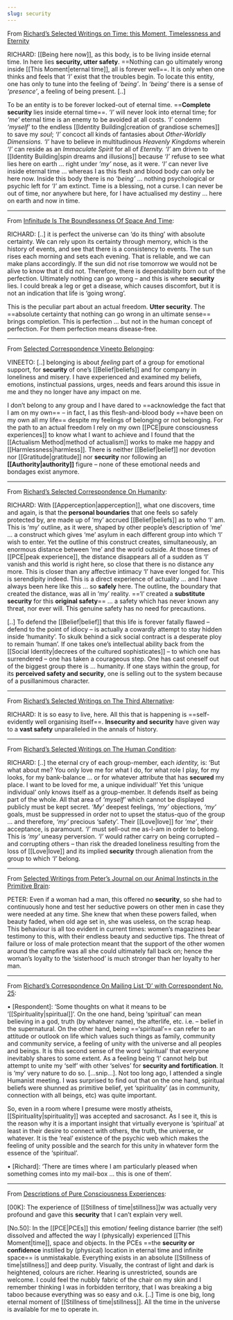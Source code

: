 ```yaml
---
slug: security
---
```


From [Richard’s Selected Writings on Time: this Moment, Timelessness and Eternity](http://www.actualfreedom.com.au/richard/selectedwriting/sw-time.htm)

RICHARD: [[Being here now]], as this body, is to be living inside eternal time. In here lies **security, utter safety**. ==Nothing can go ultimately wrong inside [[This Moment|eternal time]], all is forever well==. It is only when one thinks and feels that _‘I’_ exist that the troubles begin. To locate this entity, one has only to tune into the feeling of _‘being’_. In _‘being’_ there is a sense of _‘presence’_, a feeling of being present. [..]

To be an entity is to be forever locked-out of eternal time. ==**Complete security** lies inside eternal time==. _‘I’_ will never look into eternal time; for _‘me’_ eternal time is an enemy to be avoided at all costs. _‘I’_ condemn _‘myself’_ to the endless [[Identity Building|creation of grandiose schemes]] to save my _soul_; _‘I’_ concoct all kinds of fantasies about _Other-Worldly Dimensions. ‘I’_ have to believe in multitudinous _Heavenly Kingdoms_ wherein _‘I’_ can reside as an _Immaculate Spirit_ for all of _Eternity. ‘I’_ am driven to [[Identity Building|spin dreams and illusions]] because _‘I’_ refuse to see what lies here on earth ... right under _‘my’_ nose, as it were. _‘I’_ can never live inside eternal time … whereas I as this flesh and blood body can only be here now. Inside this body there is no _‘being’_ … nothing psychological or psychic left for _‘I’_ am extinct. Time is a blessing, not a curse. I can never be out of time, nor anywhere but here, for I have actualised my destiny … here on earth and now in time.

---

From [Infinitude Is The Boundlessness Of Space And Time](http://www.actualfreedom.com.au/richard/audiotapeddialogues/infinitudeistheboundlessness.htm):

RICHARD: [..] it is perfect the universe can ‘do its thing’ with absolute certainty. We can rely upon its certainty through memory, which is the history of events, and see that there is a consistency to events. The sun rises each morning and sets each evening. That is reliable, and we can make plans accordingly. If the sun did not rise tomorrow we would not be alive to know that it did not. Therefore, there is dependability born out of the perfection. Ultimately nothing can go wrong – and this is where **security** lies. I could break a leg or get a disease, which causes discomfort, but it is not an indication that life is ‘going wrong’.

This is the peculiar part about an actual freedom. **Utter security**. The ==absolute certainty that nothing can go wrong in an ultimate sense== brings completion. This is perfection ... but not in the human concept of perfection. For them perfection means disease-free.

---

From [Selected Correspondence Vineeto Belonging](http://actualfreedom.com.au/actualism/vineeto/selected-correspondence/corr-belonging.htm):

VINEETO: [..] belonging is about _feeling_ part of a group for emotional support, for **security** of one’s [[Belief|beliefs]] and for company in loneliness and misery. I have experienced and examined my beliefs, emotions, instinctual passions, urges, needs and fears around this issue in me and they no longer have any impact on me.

I don’t belong to any group and I have dared to ==acknowledge the fact that I am on my own== – in fact, I as this flesh-and-blood body ==have been on my own all my life== despite my feelings of belonging or not belonging. For the path to an actual freedom I rely on my own [[PCE|pure consciousness experiences]] to know what I want to achieve and I found that the [[Actualism Method|method of actualism]] works to make me happy and [[Harmlessness|harmless]]. There is neither [[Belief|belief]] nor devotion nor [[Gratitude|gratitude]] nor **security** nor following an **[[Authority|authority]]** figure – none of these emotional needs and bondages exist anymore.

---

From [Richard’s Selected Correspondence On Humanity](http://actualfreedom.com.au/richard/selectedcorrespondence/sc-humanity.htm):

RICHARD: With [[Apperception|apperception]], what one discovers, time and again, is that the **personal boundaries** that one feels so safely protected by, are made up of ‘my’ accrued [[Belief|beliefs]] as to who ‘I’ am. This is ‘my’ outline, as it were, shaped by other people’s description of ‘me’ ... a construct which gives ‘me’ asylum in each different group into which ‘I’ wish to enter. Yet the outline of this construct creates, simultaneously, an enormous distance between ‘me’ and the world outside. At those times of [[PCE|peak experience]], the distance disappears all of a sudden as ‘I’ vanish and this world is right here, so close that there is no distance any more. This is closer than any affective intimacy ‘I’ have ever longed for. This is serendipity indeed. This is a direct experience of actuality ... and I have always been here like this ... so **safely** here. The outline, the boundary that created the distance, was all in ‘my’ reality. ==‘I’ created a **substitute security** for this **original safety**== ... a safety which has never known any threat, nor ever will. This genuine safety has no need for precautions.

[..] To defend the [[Belief|belief]] that this life is forever fatally flawed – defend to the point of idiocy – is actually a cowardly attempt to stay hidden inside ‘humanity’. To skulk behind a sick social contract is a desperate ploy to remain ‘human’. If one takes one’s intellectual ability back from the [[Social Identity|decrees of the cultured sophisticates]] – to which one has surrendered – one has taken a courageous step. One has cast oneself out of the biggest group there is ... humanity. If one stays within the group, for its **perceived safety and security**, one is selling out to the system because of a pusillanimous character.

---

From [Richard’s Selected Writings on The Third Alternative](http://actualfreedom.com.au/richard/selectedwriting/sw-thirdalternative.htm):

RICHARD: It is so easy to live, here. All this that is happening is ==self-evidently well organising itself==. **Insecurity and security** have given way to a **vast safety** unparalleled in the annals of history.

---

From [Richard’s Selected Writings on The Human Condition](http://actualfreedom.com.au/richard/selectedwriting/sw-humancondition.htm):

RICHARD: [..] the eternal cry of each group-member, each _identity,_ is: ‘But what about me? You only love me for what I do, for what role I play, for my looks, for my bank-balance ... or for whatever attribute that has **secured** my place. I want to be loved for me, a unique individual!’ Yet this ‘unique individual’ only knows itself as a group-member. It defends itself as being part of the whole. All that area of _‘myself’_ which cannot be displayed publicly must be kept secret. _‘My’_ deepest feelings, _‘my’_ objections, _‘my’_ goals, must be suppressed in order not to upset the status-quo of the group ... and therefore, _‘my’_ precious ‘safety’. Their [[Love|love]] for _‘me’_, their acceptance, is paramount. _‘I’_ must sell-out me as-I-am in order to belong. This is _‘my’_ uneasy perversion. _‘I’_ would rather carry on being corrupted – and corrupting others – than risk the dreaded loneliness resulting from the loss of [[Love|love]] and its implied **security** through alienation from the group to which _‘I’_ belong.

---


From [Selected Writings from Peter’s Journal on our Animal Instincts in the Primitive Brain](http://actualfreedom.com.au/actualism/peter/selected-writings/instincts.htm):

PETER: Even if a woman had a man, this offered no **security**, so she had to continuously hone and test her seductive powers on other men in case they were needed at any time. She knew that when these powers failed, when beauty faded, when old age set in, she was useless, on the scrap heap. This behaviour is all too evident in current times: women’s magazines bear testimony to this, with their endless beauty and seductive tips. The threat of failure or loss of male protection meant that the support of the other women around the campfire was all she could ultimately fall back on; hence the woman’s loyalty to the ‘sisterhood’ is much stronger than her loyalty to her man.

---

From [Richard’s Correspondence On Mailing List ‘D’ with Correspondent No. 25](http://www.actualfreedom.com.au/richard/listdcorrespondence/listd25.htm):

• [Respondent]: ‘Some thoughts on what it means to be ‘[[Spirituality|spiritual]]’. On the one hand, being ‘spiritual’ can mean believing in a god, truth (by whatever name), the afterlife, etc. i.e. – belief in the supernatural. On the other hand, being ==‘spiritual’== can refer to an attitude or outlook on life which values such things as family, community and community service, a feeling of unity with the universe and all peoples and beings. It is this second sense of the word ‘spiritual’ that everyone inevitably shares to some extent. As a feeling being ‘I’ cannot help but attempt to unite my ‘self’ with other ‘selves’ for **security and fortification**. It is ‘my’ very nature to do so. [...snip...]. Not too long ago, I attended a single Humanist meeting. I was surprised to find out that on the one hand, spiritual beliefs were shunned as primitive belief, yet ‘spirituality’ (as in community, connection with all beings, etc) was quite important.

So, even in a room where I presume were mostly atheists, [[Spirituality|spirituality]] was accepted and sacrosanct. As I see it, this is the reason why it is a important insight that virtually everyone is ‘spiritual’ at least in their desire to connect with others, the truth, the universe, or whatever. It is the ‘real’ existence of the psychic web which makes the feeling of unity possible and the search for this unity in whatever form the essence of the ‘spiritual’.

• [Richard]: ‘There are times where I am particularly pleased when something comes into my mail-box ... this is one of them’.

---

From [Descriptions of Pure Consciousness Experiences](http://actualfreedom.com.au/actualism/others/corr-pce.htm):

[00K]: The experience of [[Stillness of time|stillness]]w was actually very profound and gave this **security** that I can’t explain very well.

[No.50]: In the [[PCE|PCEs]] this emotion/ feeling distance barrier (the self) dissolved and affected the way I (physically) experienced [[This Moment|time]], space and objects. In the PCEs ==the **security or confidence** instilled by (physical) location in eternal time and infinite space== is unmistakable. Everything exists in an absolute [[Stillness of time|stillness]] and deep purity. Visually, the contrast of light and dark is heightened, colours are richer. Hearing is unrestricted, sounds are welcome. I could feel the nubbly fabric of the chair on my skin and I remember thinking I was in forbidden territory, that I was breaking a big taboo because everything was so easy and o.k. [..] Time is one big, long eternal moment of [[Stillness of time|stillness]]. All the time in the universe is available for me to operate in.